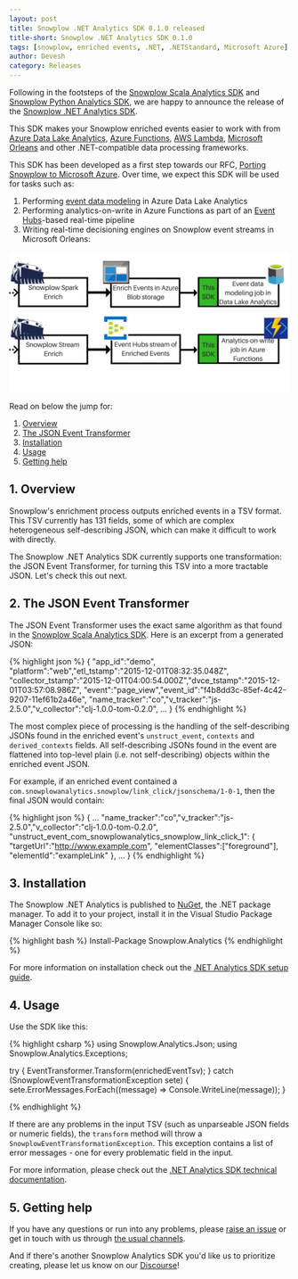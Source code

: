 ```yaml
---
layout: post
title: Snowplow .NET Analytics SDK 0.1.0 released
title-short: Snowplow .NET Analytics SDK 0.1.0
tags: [snowplow, enriched events, .NET, .NETStandard, Microsoft Azure]
author: Devesh
category: Releases
---
```


Following in the footsteps of the [Snowplow Scala Analytics SDK][scala-sdk-post] and [Snowplow Python Analytics SDK][python-sdk-post], we are happy to announce the release of the [Snowplow .NET Analytics SDK][sdk-repo].

This SDK makes your Snowplow enriched events easier to work with from [Azure Data Lake Analytics][azure-data-lake-analytics], [Azure Functions][azure-functions], [AWS Lambda][lambda], [Microsoft Orleans][microsoft-orleans] and other .NET-compatible data processing frameworks.

This SDK has been developed as a first step towards our RFC, [Porting Snowplow to Microsoft Azure][azure-rfc]. Over time, we expect this SDK will be used for tasks such as:

1. Performing [event data modeling][event-data-modeling] in Azure Data Lake Analytics
2. Performing analytics-on-write in Azure Functions as part of an [Event Hubs][event-hubs]-based real-time pipeline
3. Writing real-time decisioning engines on Snowplow event streams in Microsoft Orleans:

![sdk-usage-img][sdk-usage-img]

Read on below the jump for:

1. [Overview](/blog/2017/06/15/snowplow-dotnet-analytics-sdk-0.1.0-released#overview)
2. [The JSON Event Transformer](/blog/2017/06/15/snowplow-dotnet-analytics-sdk-0.1.0-released#json-event-transformer)
3. [Installation](/blog/2017/06/15/snowplow-dotnet-analytics-sdk-0.1.0-released#installation)
4. [Usage](/blog/2017/06/15/snowplow-dotnet-analytics-sdk-0.1.0-released#usage)
5. [Getting help](/blog/2017/06/15/snowplow-dotnet-analytics-sdk-0.1.0-released#help)

<!--more-->

<h2 id="overview">1. Overview</h2>

Snowplow's enrichment process outputs enriched events in a TSV format. This TSV currently has 131 fields, some of which are complex heterogeneous self-describing JSON, which can make it difficult to work with directly.

The Snowplow .NET Analytics SDK currently supports one transformation: the JSON Event Transformer, for turning this TSV into a more tractable JSON. Let's check this out next.

<h2 id="json-event-transformer">2. The JSON Event Transformer</h2>

The JSON Event Transformer uses the exact same algorithm as that found in the [Snowplow Scala Analytics SDK][ssas]. Here is an excerpt from a generated JSON:

{% highlight json %}
{
  "app_id":"demo", "platform":"web","etl_tstamp":"2015-12-01T08:32:35.048Z",
  "collector_tstamp":"2015-12-01T04:00:54.000Z","dvce_tstamp":"2015-12-01T03:57:08.986Z",
  "event":"page_view","event_id":"f4b8dd3c-85ef-4c42-9207-11ef61b2a46e",
  "name_tracker":"co","v_tracker":"js-2.5.0","v_collector":"clj-1.0.0-tom-0.2.0",
  ...
}
{% endhighlight %}

The most complex piece of processing is the handling of the self-describing JSONs found in the enriched event's `unstruct_event`, `contexts` and `derived_contexts` fields. All self-describing JSONs found in the event are flattened into top-level plain (i.e. not self-describing) objects within the enriched event JSON.

For example, if an enriched event contained a `com.snowplowanalytics.snowplow/link_click/jsonschema/1-0-1`, then the final JSON would contain:

{% highlight json %}
{
  ...
  "name_tracker":"co","v_tracker":"js-2.5.0","v_collector":"clj-1.0.0-tom-0.2.0",
  "unstruct_event_com_snowplowanalytics_snowplow_link_click_1": {
    "targetUrl":"http://www.example.com",
    "elementClasses":["foreground"],
    "elementId":"exampleLink"
  },
  ...
}
{% endhighlight %}

<h2 id="installation">3. Installation</h2>

The Snowplow .NET Analytics is published to [NuGet][nuget], the .NET package manager. To add it to your project, install it in the Visual Studio Package Manager Console like so:

{% highlight bash %}
Install-Package Snowplow.Analytics
{% endhighlight %}

For more information on installation check out the [.NET Analytics SDK setup guide][sdk-setup-guide].

<h2 id="usage">4. Usage</h2>

Use the SDK like this:

{% highlight csharp %}
using Snowplow.Analytics.Json;
using Snowplow.Analytics.Exceptions;

try
{
    EventTransformer.Transform(enrichedEventTsv);
}
catch (SnowplowEventTransformationException sete)
{
    sete.ErrorMessages.ForEach((message) => Console.WriteLine(message));
}

{% endhighlight %}

If there are any problems in the input TSV (such as unparseable JSON fields or numeric fields), the `transform` method will throw a `SnowplowEventTransformationException`. This exception contains a list of error messages - one for every problematic field in the input.

For more information, please check out the [.NET Analytics SDK technical documentation][sdk-tech-docs].

<h2 id="help">5. Getting help</h2>

If you have any questions or run into any problems, please [raise an issue][issues] or get in touch with us through [the usual channels][talk-to-us].

And if there's another Snowplow Analytics SDK you'd like us to prioritize creating, please let us know on our [Discourse][discourse]!

[sdk-repo]: https://github.com/snowplow/snowplow-dotnet-analytics-sdk
[sdk-usage-img]: /assets/img/blog/2017/06/dotnet-analytics-sdk-usage.png
[sdk-setup-guide]: https://github.com/snowplow/snowplow/wiki/.NET-Analytics-SDK-setup
[sdk-tech-docs]: https://github.com/snowplow/snowplow/wiki/.NET-Analytics-SDK

[event-data-modeling]: http://snowplowanalytics.com/blog/2016/03/16/introduction-to-event-data-modeling/

[azure-data-lake-analytics]: https://azure.microsoft.com/en-gb/services/data-lake-analytics/
[azure-functions]: https://azure.microsoft.com/en-gb/services/functions/
[lambda]: https://aws.amazon.com/lambda/
[microsoft-orleans]: https://dotnet.github.io/orleans/
[event-hubs]: https://azure.microsoft.com/en-au/services/event-hubs/

[azure-rfc]: http://discourse.snowplowanalytics.com/t/porting-snowplow-to-microsoft-azure/1178

[nuget]: https://www.nuget.org/
[ssas]: https://github.com/snowplow/snowplow-scala-analytics-sdk
[scala-sdk-post]: https://snowplowanalytics.com/blog/2017/05/24/snowplow-scala-analytics-sdk-0.2.0-released/
[python-sdk-post]: https://snowplowanalytics.com/blog/2017/04/11/snowplow-python-analytics-sdk-0.2.0-released/
[issues]: https://github.com/snowplow/snowplow-dotnet-analytics-sdk/issues
[talk-to-us]: https://github.com/snowplow/snowplow/wiki/Talk-to-us
[discourse]: http://discourse.snowplowanalytics.com/

